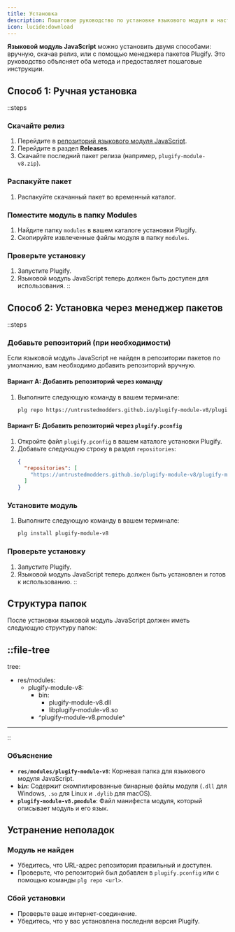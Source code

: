 ```yaml
---
title: Установка
description: Пошаговое руководство по установке языкового модуля и настройке необходимого окружения для начала работы.
icon: lucide:download
---
```


**Языковой модуль JavaScript** можно установить двумя способами: вручную, скачав релиз, или с помощью менеджера пакетов Plugify. Это руководство объясняет оба метода и предоставляет пошаговые инструкции.

## **Способ 1: Ручная установка**

::steps
### **Скачайте релиз**
1. Перейдите в [репозиторий языкового модуля JavaScript](https://github.com/untrustedmodders/plugify-module-v8).
2. Перейдите в раздел **Releases**.
3. Скачайте последний пакет релиза (например, `plugify-module-v8.zip`).

### **Распакуйте пакет**
1. Распакуйте скачанный пакет во временный каталог.

### **Поместите модуль в папку Modules**
1. Найдите папку `modules` в вашем каталоге установки Plugify.
2. Скопируйте извлеченные файлы модуля в папку `modules`.

### **Проверьте установку**
1. Запустите Plugify.
2. Языковой модуль JavaScript теперь должен быть доступен для использования.
::

## **Способ 2: Установка через менеджер пакетов**

::steps
### **Добавьте репозиторий (при необходимости)**
Если языковой модуль JavaScript не найден в репозитории пакетов по умолчанию, вам необходимо добавить репозиторий вручную.

#### **Вариант А: Добавить репозиторий через команду**
1. Выполните следующую команду в вашем терминале:
   ```bash
   plg repo https://untrustedmodders.github.io/plugify-module-v8/plugify-module-v8.json
   ```

#### **Вариант Б: Добавить репозиторий через `plugify.pconfig`**
1. Откройте файл `plugify.pconfig` в вашем каталоге установки Plugify.
2. Добавьте следующую строку в раздел `repositories`:
   ```json
   {
     "repositories": [
       "https://untrustedmodders.github.io/plugify-module-v8/plugify-module-v8.json"
     ]
   }
   ```

### **Установите модуль**
1. Выполните следующую команду в вашем терминале:
   ```bash
   plg install plugify-module-v8
   ```

### **Проверьте установку**
1. Запустите Plugify.
2. Языковой модуль JavaScript теперь должен быть установлен и готов к использованию.
::

## **Структура папок**

После установки языковой модуль JavaScript должен иметь следующую структуру папок:

::file-tree
---
tree:
- res/modules:
    - plugify-module-v8:
        - bin:
            - plugify-module-v8.dll
            - libplugify-module-v8.so
        - ^plugify-module-v8.pmodule^
---
::

### **Объяснение**
- **`res/modules/plugify-module-v8`**: Корневая папка для языкового модуля JavaScript.
- **`bin`**: Содержит скомпилированные бинарные файлы модуля (`.dll` для Windows, `.so` для Linux и `.dylib` для macOS).
- **`plugify-module-v8.pmodule`**: Файл манифеста модуля, который описывает модуль и его язык.

## **Устранение неполадок**

### **Модуль не найден**
- Убедитесь, что URL-адрес репозитория правильный и доступен.
- Проверьте, что репозиторий был добавлен в `plugify.pconfig` или с помощью команды `plg repo <url>`.

### **Сбой установки**
- Проверьте ваше интернет-соединение.
- Убедитесь, что у вас установлена последняя версия Plugify.